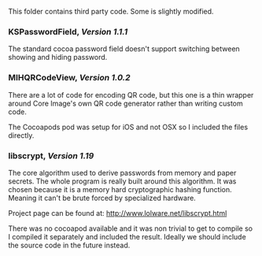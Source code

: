 This folder contains third party code. Some is slightly modified.

### KSPasswordField, *Version 1.1.1*
The standard cocoa password field doesn't support switching between showing and hiding password.

### MIHQRCodeView, *Version 1.0.2*
There are a lot of code for encoding QR code, but this one is a thin wrapper around Core Image's own QR code generator rather than writing custom code.

The Cocoapods pod was setup for iOS and not OSX so I included the files directly.

### libscrypt, *Version 1.19*
The core algorithm used to derive passwords from memory and paper secrets. The whole program is really built around this algorithm. It was chosen because it is a memory hard cryptographic hashing function. Meaning it can't be brute forced by specialized hardware.

Project page  can be found at: http://www.lolware.net/libscrypt.html

There was no cocoapod available and it was non trivial to get to compile so I compiled it separately and included the result. Ideally we should include the source code in the future instead.
